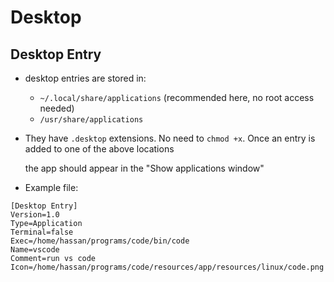 # Desktop





## Desktop Entry

- desktop entries are stored in:
  - `~/.local/share/applications` (recommended here, no root access needed)
  - `/usr/share/applications`

- They have `.desktop` extensions. No need to `chmod +x`. Once an entry is added to one of the above locations

  the app should appear in the "Show applications window"

- Example file:

```
[Desktop Entry]
Version=1.0
Type=Application
Terminal=false
Exec=/home/hassan/programs/code/bin/code
Name=vscode
Comment=run vs code
Icon=/home/hassan/programs/code/resources/app/resources/linux/code.png
```

